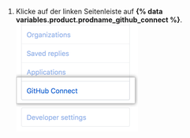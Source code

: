 1. Klicke auf der linken Seitenleiste auf **{% data variables.product.prodname_github_connect %}**. ![Registerkarte „GitHub Connect" in der Seitenleiste der Benutzereinstellungen](/assets/images/help/settings/github-connect-tab-user-settings.png)
